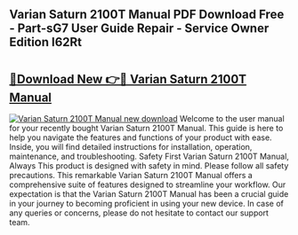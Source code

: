 ## Varian Saturn 2100T Manual PDF Download Free - Part-sG7 User Guide Repair - Service Owner Edition I62Rt

# <h2><a href="http://bc50742.oget.top/?id=Varian+Saturn+2100T+Manual">🔗Download New 👉🔴 Varian Saturn 2100T Manual</a></h2>

[![Varian Saturn 2100T Manual new download](https://i.imgur.com/5g1atiW.png)](http://bc50742.oget.top/?id=Varian+Saturn+2100T+Manual)
Welcome to the user manual for your recently bought Varian Saturn 2100T Manual. This guide is here to help you navigate the features and functions of your product with ease. Inside, you will find detailed instructions for installation, operation, maintenance, and troubleshooting. Safety First Varian Saturn 2100T Manual, Always This product is designed with safety in mind. Please follow all safety precautions. This remarkable Varian Saturn 2100T Manual offers a comprehensive suite of features designed to streamline your workflow. Our expectation is that the Varian Saturn 2100T Manual has been a crucial guide in your journey to becoming proficient in using your new device. In case of any queries or concerns, please do not hesitate to contact our support team.
